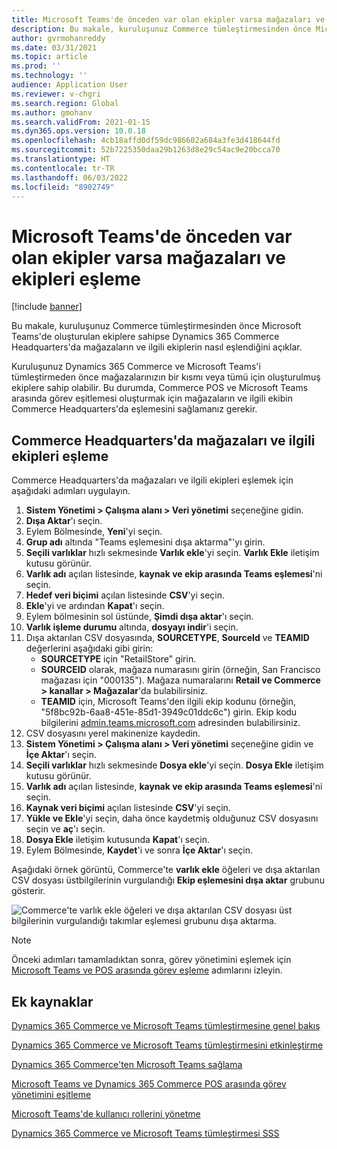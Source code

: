```yaml
---
title: Microsoft Teams'de önceden var olan ekipler varsa mağazaları ve ekipleri eşleme
description: Bu makale, kuruluşunuz Commerce tümleştirmesinden önce Microsoft Teams'de oluşturulan ekiplere sahipse Dynamics 365 Commerce Headquarters'da mağazaların ve ilgili ekiplerin nasıl eşlendiğini açıklar.
author: gvrmohanreddy
ms.date: 03/31/2021
ms.topic: article
ms.prod: ''
ms.technology: ''
audience: Application User
ms.reviewer: v-chgri
ms.search.region: Global
ms.author: gmohanv
ms.search.validFrom: 2021-01-15
ms.dyn365.ops.version: 10.0.18
ms.openlocfilehash: 4cb18affd0df59dc986602a684a3fe3d418644fd
ms.sourcegitcommit: 52b7225350daa29b1263d8e29c54ac9e20bcca70
ms.translationtype: HT
ms.contentlocale: tr-TR
ms.lasthandoff: 06/03/2022
ms.locfileid: "8902749"
---
```

# <a name="map-stores-and-teams-if-there-are-pre-existing-teams-in-microsoft-teams"></a>Microsoft Teams'de önceden var olan ekipler varsa mağazaları ve ekipleri eşleme

[!include [banner](includes/banner.md)]

Bu makale, kuruluşunuz Commerce tümleştirmesinden önce Microsoft Teams'de oluşturulan ekiplere sahipse Dynamics 365 Commerce Headquarters'da mağazaların ve ilgili ekiplerin nasıl eşlendiğini açıklar.

Kuruluşunuz Dynamics 365 Commerce ve Microsoft Teams'i tümleştirmeden önce mağazalarınızın bir kısmı veya tümü için oluşturulmuş ekiplere sahip olabilir. Bu durumda, Commerce POS ve Microsoft Teams arasında görev eşitlemesi oluşturmak için mağazaların ve ilgili ekibin Commerce Headquarters'da eşlemesini sağlamanız gerekir.

## <a name="map-stores-and-corresponding-teams-in-commerce-headquarters"></a>Commerce Headquarters'da mağazaları ve ilgili ekipleri eşleme 

Commerce Headquarters'da mağazaları ve ilgili ekipleri eşlemek için aşağıdaki adımları uygulayın.

1. **Sistem Yönetimi \> Çalışma alanı \> Veri yönetimi** seçeneğine gidin.
1. **Dışa Aktar**'ı seçin. 
1. Eylem Bölmesinde, **Yeni**'yi seçin.
1. **Grup adı** altında "Teams eşlemesini dışa aktarma"'yı girin.
1. **Seçili varlıklar** hızlı sekmesinde **Varlık ekle**'yi seçin. **Varlık Ekle** iletişim kutusu görünür.  
1. **Varlık adı** açılan listesinde, **kaynak ve ekip arasında Teams eşlemesi**'ni seçin.
1. **Hedef veri biçimi** açılan listesinde **CSV**'yi seçin.
1. **Ekle**'yi ve ardından **Kapat**'ı seçin.
1. Eylem bölmesinin sol üstünde, **Şimdi dışa aktar**'ı seçin.
1. **Varlık işleme durumu** altında, **dosyayı indir**'i seçin.
1. Dışa aktarılan CSV dosyasında, **SOURCETYPE**, **SourceId** ve **TEAMID** değerlerini aşağıdaki gibi girin:
    - **SOURCETYPE** için "RetailStore" girin. 
    - **SOURCEID** olarak, mağaza numarasını girin (örneğin, San Francisco mağazası için "000135"). Mağaza numaralarını **Retail ve Commerce \> kanallar \> Mağazalar**'da bulabilirsiniz.
    - **TEAMID** için, Microsoft Teams'den ilgili ekip kodunu (örneğin, "5f8bc92b-6aa8-451e-85d1-3949c01ddc6c") girin. Ekip kodu bilgilerini [admin.teams.microsoft.com](https://admin.teams.microsoft.com) adresinden bulabilirsiniz.
1. CSV dosyasını yerel makinenize kaydedin.
1. **Sistem Yönetimi \> Çalışma alanı \> Veri yönetimi** seçeneğine gidin ve **İçe Aktar**'ı seçin.
1. **Seçili varlıklar** hızlı sekmesinde **Dosya ekle**'yi seçin. **Dosya Ekle** iletişim kutusu görünür.
1. **Varlık adı** açılan listesinde, **kaynak ve ekip arasında Teams eşlemesi**'ni seçin.
1. **Kaynak veri biçimi** açılan listesinde **CSV**'yi seçin.
1. **Yükle ve Ekle**'yi seçin, daha önce kaydetmiş olduğunuz CSV dosyasını seçin ve **aç**'ı seçin.
1. **Dosya Ekle** iletişim kutusunda **Kapat**'ı seçin.
1. Eylem Bölmesinde, **Kaydet**'i ve sonra **İçe Aktar**'ı seçin.

Aşağıdaki örnek görüntü, Commerce'te **varlık ekle** öğeleri ve dışa aktarılan CSV dosyası üstbilgilerinin vurgulandığı **Ekip eşlemesini dışa aktar** grubunu gösterir.

![Commerce'te varlık ekle öğeleri ve dışa aktarılan CSV dosyası üst bilgilerinin vurgulandığı takımlar eşlemesi grubunu dışa aktarma.](media/d365-commerce-data-mgmt-export-entity.png)

> [!NOTE]
> Önceki adımları tamamladıktan sonra, görev yönetimini eşlemek için [Microsoft Teams ve POS arasında görev eşleme](synchronize-tasks-teams-pos.md) adımlarını izleyin. 

## <a name="additional-resources"></a>Ek kaynaklar

[Dynamics 365 Commerce ve Microsoft Teams tümleştirmesine genel bakış](commerce-teams-integration.md)

[Dynamics 365 Commerce ve Microsoft Teams tümleştirmesini etkinleştirme](enable-teams-integration.md)

[Dynamics 365 Commerce'ten Microsoft Teams sağlama](provision-teams-from-commerce.md)

[Microsoft Teams ve Dynamics 365 Commerce POS arasında görev yönetimini eşitleme](synchronize-tasks-teams-pos.md)

[Microsoft Teams'de kullanıcı rollerini yönetme](manage-user-roles-teams.md)

[Dynamics 365 Commerce ve Microsoft Teams tümleştirmesi SSS](teams-integration-faq.md)
